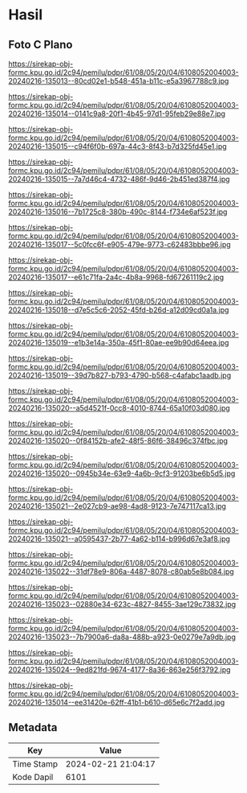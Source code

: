 # Hasil

## Foto C Plano

https://sirekap-obj-formc.kpu.go.id/2c94/pemilu/pdpr/61/08/05/20/04/6108052004003-20240216-135013--80cd02e1-b548-451a-b11c-e5a3967788c9.jpg

https://sirekap-obj-formc.kpu.go.id/2c94/pemilu/pdpr/61/08/05/20/04/6108052004003-20240216-135014--0141c9a8-20f1-4b45-97d1-95feb29e88e7.jpg

https://sirekap-obj-formc.kpu.go.id/2c94/pemilu/pdpr/61/08/05/20/04/6108052004003-20240216-135015--c94f6f0b-697a-44c3-8f43-b7d325fd45e1.jpg

https://sirekap-obj-formc.kpu.go.id/2c94/pemilu/pdpr/61/08/05/20/04/6108052004003-20240216-135015--7a7d46c4-4732-486f-9d46-2b451ed387f4.jpg

https://sirekap-obj-formc.kpu.go.id/2c94/pemilu/pdpr/61/08/05/20/04/6108052004003-20240216-135016--7b1725c8-380b-490c-8144-f734e6af523f.jpg

https://sirekap-obj-formc.kpu.go.id/2c94/pemilu/pdpr/61/08/05/20/04/6108052004003-20240216-135017--5c0fcc6f-e905-479e-9773-c62483bbbe96.jpg

https://sirekap-obj-formc.kpu.go.id/2c94/pemilu/pdpr/61/08/05/20/04/6108052004003-20240216-135017--e61c71fa-2a4c-4b8a-9968-fd67261119c2.jpg

https://sirekap-obj-formc.kpu.go.id/2c94/pemilu/pdpr/61/08/05/20/04/6108052004003-20240216-135018--d7e5c5c6-2052-45fd-b26d-a12d09cd0a1a.jpg

https://sirekap-obj-formc.kpu.go.id/2c94/pemilu/pdpr/61/08/05/20/04/6108052004003-20240216-135019--e1b3e14a-350a-45f1-80ae-ee9b90d64eea.jpg

https://sirekap-obj-formc.kpu.go.id/2c94/pemilu/pdpr/61/08/05/20/04/6108052004003-20240216-135019--39d7b827-b793-4790-b568-c4afabc1aadb.jpg

https://sirekap-obj-formc.kpu.go.id/2c94/pemilu/pdpr/61/08/05/20/04/6108052004003-20240216-135020--a5d4521f-0cc8-4010-8744-65a10f03d080.jpg

https://sirekap-obj-formc.kpu.go.id/2c94/pemilu/pdpr/61/08/05/20/04/6108052004003-20240216-135020--0f84152b-afe2-48f5-86f6-38496c374fbc.jpg

https://sirekap-obj-formc.kpu.go.id/2c94/pemilu/pdpr/61/08/05/20/04/6108052004003-20240216-135020--0945b34e-63e9-4a6b-9cf3-91203be6b5d5.jpg

https://sirekap-obj-formc.kpu.go.id/2c94/pemilu/pdpr/61/08/05/20/04/6108052004003-20240216-135021--2e027cb9-ae98-4ad8-9123-7e747117ca13.jpg

https://sirekap-obj-formc.kpu.go.id/2c94/pemilu/pdpr/61/08/05/20/04/6108052004003-20240216-135021--a0595437-2b77-4a62-b114-b996d67e3af8.jpg

https://sirekap-obj-formc.kpu.go.id/2c94/pemilu/pdpr/61/08/05/20/04/6108052004003-20240216-135022--31df78e9-806a-4487-8078-c80ab5e8b084.jpg

https://sirekap-obj-formc.kpu.go.id/2c94/pemilu/pdpr/61/08/05/20/04/6108052004003-20240216-135023--02880e34-623c-4827-8455-3ae129c73832.jpg

https://sirekap-obj-formc.kpu.go.id/2c94/pemilu/pdpr/61/08/05/20/04/6108052004003-20240216-135023--7b7900a6-da8a-488b-a923-0e0279e7a9db.jpg

https://sirekap-obj-formc.kpu.go.id/2c94/pemilu/pdpr/61/08/05/20/04/6108052004003-20240216-135024--9ed821fd-9674-4177-8a36-863e256f3792.jpg

https://sirekap-obj-formc.kpu.go.id/2c94/pemilu/pdpr/61/08/05/20/04/6108052004003-20240216-135014--ee31420e-62ff-41b1-b610-d65e6c7f2add.jpg


## Metadata

| Key        | Value               |
| ---------- | ------------------- |
| Time Stamp | 2024-02-21 21:04:17 |
| Kode Dapil | 6101                |



